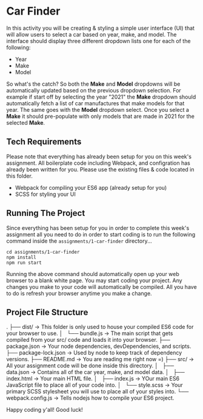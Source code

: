 # Car Finder

In this activity you will be creating & styling a simple user interface (UI) that will allow users to select a car based on year, make, and model. The interface should display three different dropdown lists one for each of the following:

- Year 
- Make 
- Model

So what's the catch? So both the **Make** and **Model** dropdowns will be automatically updated based on the previous dropdown selection. For example if start off by selecting the year "2021" the **Make** dropdown should automatically fetch a list of car manufactures that make models for that year. The same goes with the **Model** dropdown select. Once you select a **Make** it should pre-populate with only models that are made in 2021 for the selected **Make**. 

## Tech Requirements

Please note that everything has already been setup for you on this week's assignment. All boilerplate code including Webpack, and configration has already been written for you. Please use the existing files & code located in this folder.

- Webpack for compiling your ES6 app (already setup for you)
- SCSS for styling your UI 

## Running The Project

Since everything has been setup for you in order to complete this week's assignment all you need to do in order to start coding is to run the following command inside the `assignments/1-car-finder` directory...

    cd assignments/1-car-finder
    npm install
    npm run start

Running the above command should automatically open up your web browser to a blank white page. You may start coding your project. Any changes you make to your code will automatically be compiled. All you have to do is refresh your browser anytime you make a change. 

## Project File Structure

.
├── dist/                 -> This folder is only used to house your compiled ES6 code for your browser to use.
│   └── bundle.js         -> The main script that gets compiled from your src/ code and loads it into your browser. 
├── package.json          -> Your node dependencies, devDependencies, and scripts.
├── package-lock.json     -> Used by node to keep track of dependency versions.
├── README.md             -> You are reading me right now =)
├── src/                  -> All your assignment code will be done inside this directory.
│   ├── data.json         -> Contains all of the car year, make, and model data.
│   ├── index.html        -> Your main HTML file.
│   ├── index.js          -> YOur main ES6 JavaScript file to place all of your code into.
│   └── style.scss        -> Your primary SCSS stylesheet you will use to place all of your styles into.
└── webpack.config.js     -> Tells nodejs how to compile your ES6 project.



Happy coding y'all! Good luck!
